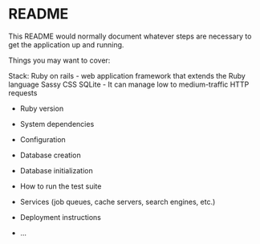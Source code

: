 # README

This README would normally document whatever steps are necessary to get the
application up and running.

Things you may want to cover:

Stack:
Ruby on rails - web application framework that extends the Ruby language
Sassy CSS
SQLite - It can manage low to medium-traffic HTTP requests


* Ruby version

* System dependencies

* Configuration

* Database creation

* Database initialization

* How to run the test suite

* Services (job queues, cache servers, search engines, etc.)

* Deployment instructions

* ...

